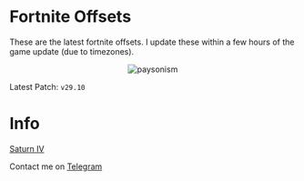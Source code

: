 # Fortnite Offsets

These are the latest fortnite offsets. I update these within a few hours of the game update (due to timezones).

<p align="center"> <img src="https://komarev.com/ghpvc/?username=p-niggerfart&label=Repo%20views&color=0e75b6&style=flat" alt="paysonism" /> </p>

Latest Patch: ``v29.10``

# Info

[Saturn IV](https://discord.gg/saturniv)

Contact me on [Telegram](https://t.me/payson1337)
